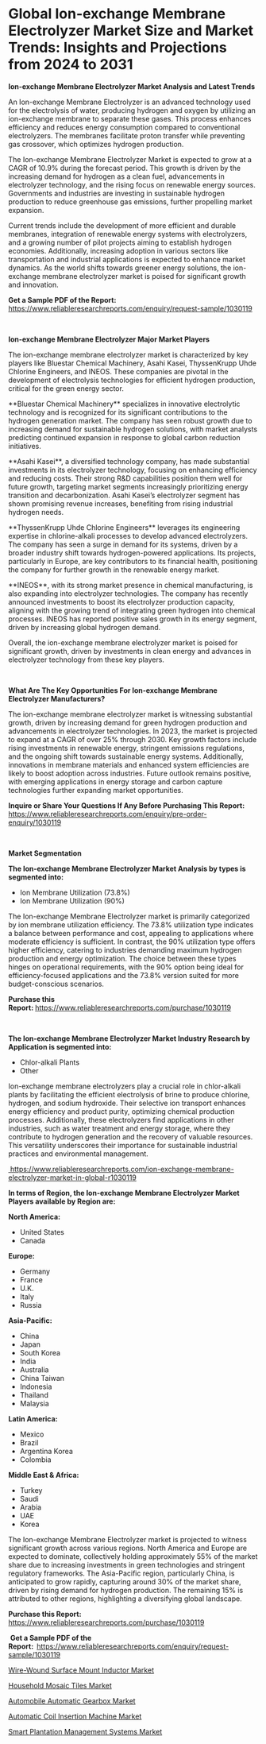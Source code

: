 <p><h1>Global Ion-exchange Membrane Electrolyzer Market Size and Market Trends: Insights and Projections from 2024 to 2031</h1></p><p><strong>Ion-exchange Membrane Electrolyzer Market Analysis and Latest Trends</strong></p>
<p><p>An Ion-exchange Membrane Electrolyzer is an advanced technology used for the electrolysis of water, producing hydrogen and oxygen by utilizing an ion-exchange membrane to separate these gases. This process enhances efficiency and reduces energy consumption compared to conventional electrolyzers. The membranes facilitate proton transfer while preventing gas crossover, which optimizes hydrogen production.</p><p>The Ion-exchange Membrane Electrolyzer Market is expected to grow at a CAGR of 10.9% during the forecast period. This growth is driven by the increasing demand for hydrogen as a clean fuel, advancements in electrolyzer technology, and the rising focus on renewable energy sources. Governments and industries are investing in sustainable hydrogen production to reduce greenhouse gas emissions, further propelling market expansion. </p><p>Current trends include the development of more efficient and durable membranes, integration of renewable energy systems with electrolyzers, and a growing number of pilot projects aiming to establish hydrogen economies. Additionally, increasing adoption in various sectors like transportation and industrial applications is expected to enhance market dynamics. As the world shifts towards greener energy solutions, the ion-exchange membrane electrolyzer market is poised for significant growth and innovation.</p></p>
<p><strong>Get a Sample PDF of the Report:&nbsp;</strong> <a href="https://www.reliableresearchreports.com/enquiry/request-sample/1030119">https://www.reliableresearchreports.com/enquiry/request-sample/1030119</a></p>
<p>&nbsp;</p>
<p><strong>Ion-exchange Membrane Electrolyzer Major Market Players</strong></p>
<p><p>The ion-exchange membrane electrolyzer market is characterized by key players like Bluestar Chemical Machinery, Asahi Kasei, ThyssenKrupp Uhde Chlorine Engineers, and INEOS. These companies are pivotal in the development of electrolysis technologies for efficient hydrogen production, critical for the green energy sector.</p><p>**Bluestar Chemical Machinery** specializes in innovative electrolytic technology and is recognized for its significant contributions to the hydrogen generation market. The company has seen robust growth due to increasing demand for sustainable hydrogen solutions, with market analysts predicting continued expansion in response to global carbon reduction initiatives.</p><p>**Asahi Kasei**, a diversified technology company, has made substantial investments in its electrolyzer technology, focusing on enhancing efficiency and reducing costs. Their strong R&D capabilities position them well for future growth, targeting market segments increasingly prioritizing energy transition and decarbonization. Asahi Kasei’s electrolyzer segment has shown promising revenue increases, benefiting from rising industrial hydrogen needs.</p><p>**ThyssenKrupp Uhde Chlorine Engineers** leverages its engineering expertise in chlorine-alkali processes to develop advanced electrolyzers. The company has seen a surge in demand for its systems, driven by a broader industry shift towards hydrogen-powered applications. Its projects, particularly in Europe, are key contributors to its financial health, positioning the company for further growth in the renewable energy market.</p><p>**INEOS**, with its strong market presence in chemical manufacturing, is also expanding into electrolyzer technologies. The company has recently announced investments to boost its electrolyzer production capacity, aligning with the growing trend of integrating green hydrogen into chemical processes. INEOS has reported positive sales growth in its energy segment, driven by increasing global hydrogen demand.</p><p>Overall, the ion-exchange membrane electrolyzer market is poised for significant growth, driven by investments in clean energy and advances in electrolyzer technology from these key players.</p></p>
<p>&nbsp;</p>
<p><strong>What Are The Key Opportunities For Ion-exchange Membrane Electrolyzer Manufacturers?</strong></p>
<p><p>The ion-exchange membrane electrolyzer market is witnessing substantial growth, driven by increasing demand for green hydrogen production and advancements in electrolyzer technologies. In 2023, the market is projected to expand at a CAGR of over 25% through 2030. Key growth factors include rising investments in renewable energy, stringent emissions regulations, and the ongoing shift towards sustainable energy systems. Additionally, innovations in membrane materials and enhanced system efficiencies are likely to boost adoption across industries. Future outlook remains positive, with emerging applications in energy storage and carbon capture technologies further expanding market opportunities.</p></p>
<p><strong>Inquire or Share Your Questions If Any Before Purchasing This Report:</strong> <a href="https://www.reliableresearchreports.com/enquiry/pre-order-enquiry/1030119">https://www.reliableresearchreports.com/enquiry/pre-order-enquiry/1030119</a></p>
<p>&nbsp;</p>
<p><strong>Market Segmentation</strong></p>
<p><strong>The Ion-exchange Membrane Electrolyzer Market Analysis by types is segmented into:</strong></p>
<p><ul><li>Ion Membrane Utilization (73.8%)</li><li>Ion Membrane Utilization (90%)</li></ul></p>
<p><p>The Ion-exchange Membrane Electrolyzer market is primarily categorized by ion membrane utilization efficiency. The 73.8% utilization type indicates a balance between performance and cost, appealing to applications where moderate efficiency is sufficient. In contrast, the 90% utilization type offers higher efficiency, catering to industries demanding maximum hydrogen production and energy optimization. The choice between these types hinges on operational requirements, with the 90% option being ideal for efficiency-focused applications and the 73.8% version suited for more budget-conscious scenarios.</p></p>
<p><strong>Purchase this Report:&nbsp;</strong><a href="https://www.reliableresearchreports.com/purchase/1030119">https://www.reliableresearchreports.com/purchase/1030119</a></p>
<p>&nbsp;</p>
<p><strong>The Ion-exchange Membrane Electrolyzer Market Industry Research by Application is segmented into:</strong></p>
<p><ul><li>Chlor-alkali Plants</li><li>Other</li></ul></p>
<p><p>Ion-exchange membrane electrolyzers play a crucial role in chlor-alkali plants by facilitating the efficient electrolysis of brine to produce chlorine, hydrogen, and sodium hydroxide. Their selective ion transport enhances energy efficiency and product purity, optimizing chemical production processes. Additionally, these electrolyzers find applications in other industries, such as water treatment and energy storage, where they contribute to hydrogen generation and the recovery of valuable resources. This versatility underscores their importance for sustainable industrial practices and environmental management.</p></p>
<p><a href="https://www.reliableresearchreports.com/ion-exchange-membrane-electrolyzer-market-in-global-r1030119">&nbsp;https://www.reliableresearchreports.com/ion-exchange-membrane-electrolyzer-market-in-global-r1030119</a></p>
<p><strong>In terms of Region, the Ion-exchange Membrane Electrolyzer Market Players available by Region are:</strong></p>
<p>
    <p> <strong> North America: </strong>
        <ul>
            <li>United States</li>
            <li>Canada</li>
        </ul>
        </p> 
    <p> <strong> Europe: </strong>
        <ul>
            <li>Germany</li>
            <li>France</li>
            <li>U.K.</li>
            <li>Italy</li>
            <li>Russia</li>
        </ul>
        </p> 
    <p> <strong> Asia-Pacific: </strong>
        <ul>
            <li>China</li>
            <li>Japan</li>
            <li>South Korea</li>
            <li>India</li>
            <li>Australia</li>
            <li>China Taiwan</li>
            <li>Indonesia</li>
            <li>Thailand</li>
            <li>Malaysia</li>
        </ul>
        </p> 
    <p> <strong> Latin America: </strong>
        <ul>
            <li>Mexico</li>
            <li>Brazil</li>
            <li>Argentina Korea</li>
            <li>Colombia</li>
        </ul>
        </p> 
    <p> <strong> Middle East & Africa: </strong>
        <ul>
            <li>Turkey</li>
            <li>Saudi</li>
            <li>Arabia</li>
            <li>UAE</li>
            <li>Korea</li>
        </ul>
    </p>
    </p>
<p><p>The Ion-exchange Membrane Electrolyzer market is projected to witness significant growth across various regions. North America and Europe are expected to dominate, collectively holding approximately 55% of the market share due to increasing investments in green technologies and stringent regulatory frameworks. The Asia-Pacific region, particularly China, is anticipated to grow rapidly, capturing around 30% of the market share, driven by rising demand for hydrogen production. The remaining 15% is attributed to other regions, highlighting a diversifying global landscape.</p></p>
<p><strong>Purchase this Report: </strong><a href="https://www.reliableresearchreports.com/purchase/1030119">https://www.reliableresearchreports.com/purchase/1030119</a></p>
<p>&nbsp;<strong>Get a Sample PDF of the Report:&nbsp;&nbsp;</strong><a href="https://www.reliableresearchreports.com/enquiry/request-sample/1030119">https://www.reliableresearchreports.com/enquiry/request-sample/1030119</a></p>
<p><strong></strong></p>
<p><p><a href="https://github.com/mahnoor2003/Market-Research-Report-List-6/blob/main/wire-wound-surface-mount-inductor-market.md">Wire-Wound Surface Mount Inductor Market</a></p><p><a href="https://issuu.com/reportprime-2/docs/household-mosaic-tiles-market-size-_433c4c60a89e7b">Household Mosaic Tiles Market</a></p><p><a href="https://issuu.com/reportprime-2/docs/automobile-automatic-gearbox-market_a54ea5e808219e">Automobile Automatic Gearbox Market</a></p><p><a href="https://medium.com/@vrahul.reportprime/global-automatic-coil-insertion-machine-market-exploring-market-share-market-trends-and-future-90869392d144">Automatic Coil Insertion Machine Market</a></p><p><a href="https://www.linkedin.com/pulse/strategic-market-insights-navigating-global-smart-plantation-lrjqc?trackingId=i8VEt%2B7VRoSkp1CoRftOIg%3D%3D">Smart Plantation Management Systems Market</a></p></p>
